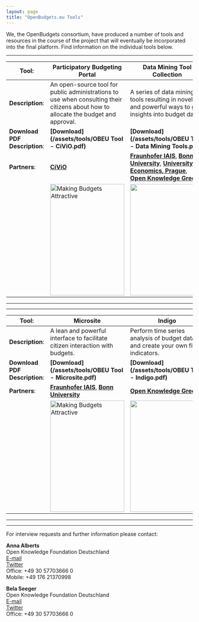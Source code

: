 ```yaml
---
layout: page
title: "OpenBudgets.eu Tools"
---
```




We, the OpenBudgets consortium, have produced a number of tools and resources in the course of the project that will eventually be incorporated into the final platform. Find information on the individual tools below. 


---


| **Tool**: |  Participatory Budgeting Portal   | Data Mining Tool Collection  | LinkedPipes ETL  | Cooking Budgets  | 
|----|---------|----------|-----------|----------------------------------|
| **Description**: |  An open-source tool for public administrations to use when consulting their citizens about how to allocate the budget and approval. | A series of data mining tools resulting in novel and powerful ways to gain insights into budget data.  |   A tool for handling and publishing web data primarily in RDF according to the Linked Open Data principles. | A collection of worst-practices by public officials to enrich themselves or otherwise mismanage public funds.      |  
| **Download PDF Description**: |       **[Download](/assets/tools/OBEU Tool - CiViO.pdf)**    | **[Download](/assets/tools/OBEU Tool - Data Mining Tools.pdf)**    | **[Download](/assets/tools/OBEU Tool - LinkedPipes ETL.pdf)** | **[Download](/assets/tools/OBEU Tool - Cooking Budgets.pdf)** |
| **Partners**: | **[CiViO](/about/partners/civio/)**  | **[Fraunhofer IAIS](/about/partners/fraunhofer/)**, **[Bonn University](/about/partners/unibonn/)**, **[University of Economics, Prague](/about/partners/vse/)**, **[Open Knowledge Greece](/about/partners/okgr/)**  | **[University of Economics, Prague](/about/partners/vse/)**   |  **[J++](/about/partners/j++/)** |  
|  |       <img src="{{site.baseurl}}/assets/tools/OBEU Tool - CiViO.png" alt="Making Budgets Attractive" width="200" height="300">   | <img src="{{site.baseurl}}/assets/tools/OBEU Tool - Data Mining Tools.png" width="200" height="300">  | <img src="{{site.baseurl}}/assets/tools/OBEU Tool - LinkedPipes ETL.png" width="200" height="300"> | <img src="{{site.baseurl}}/assets/tools/OBEU Tool - Cooking Budgets.png" width="200" height="300"> |

---
---

| **Tool**: |  Microsite   | Indigo  |  OpenSpending |  KPI  | 
|----|---------|----------|-----------|----------------------------------|
| **Description**: |  A lean and powerful interface to facilitate citizen interaction with budgets. | Perform time series analysis of budget data, and create your own fiscal indicators.  | A platform that offers a set of components for working with fiscal data. |  |  
| **Download PDF Description**: |       **[Download](/assets/tools/OBEU Tool - Microsite.pdf)**    | **[Download](/assets/tools/OBEU Tool - Indigo.pdf)**    | **[Download](/assets/tools/OBEU Tool - OpenSpending.pdf)** | *coming soon* |
| **Partners**: | **[Fraunhofer IAIS](/about/partners/fraunhofer/)**, **[Bonn University](/about/partners/unibonn/)**  | **[Open Knowledge Greece](/about/partners/okgr/)**  |  **[Open Knowledge International](/about/partners/oki/)**  |   |  
|  |       <img src="{{site.baseurl}}/assets/tools/OBEU Tool - Microsite.png" alt="Making Budgets Attractive" width="200" height="300">   | <img src="{{site.baseurl}}/assets/tools/OBEU Tool - Indigo.png" width="200" height="300">  | <img src="{{site.baseurl}}/assets/tools/OBEU Tool - OpenSpending.png" width="200" height="300"> |  |

---
---

<p>For interview requests and further information please contact:</p>

<p><b>Anna Alberts</b> <br>
Open Knowledge Foundation Deutschland <br>
<a href="mailto:anna.alberts@okfn.de">E-mail</a> <br>
<a href="https://twitter.com/Anna_Alberts">Twitter</a><br>
Office: +49 30 57703666 0 <br>
Mobile: +49 176 21370998</p>

<p><b>Bela Seeger</b> <br>
Open Knowledge Foundation Deutschland <br>
<a href="mailto:bela.seeger@okfn.de">E-mail</a> <br>
<a href="https://twitter.com/bela_okf">Twitter</a><br>
Office: +49 30 57703666 0</p>

